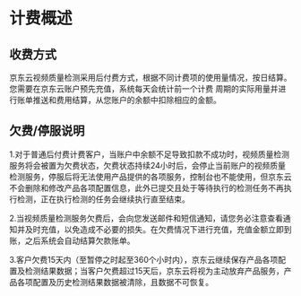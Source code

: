 # 计费概述
## 收费方式

京东云视频质量检测采用后付费方式，根据不同计费项的使用量情况，按日结算。您需要在京东云账户预先充值，系统每天会统计前一个计费
周期的实际用量并进行账单推送和费用结算，从您账户的余额中扣除相应的金额。 

## 欠费/停服说明

1.对于普通后付费计费客户，当账户中余额不足导致扣款不成功时，视频质量检测服务将会被置为欠费状态，欠费状态持续24小时后，会停止当前账户的视频质量检测服务，停服后将无法使用产品提供的各项服务，控制台也不能使用，但京东云不会删除和修改产品各项配置信息，此外已提交且处于等待执行的检测任务不再执行检测，正在执行检测的任务会继续执行直至结束。

2.当视频质量检测服务欠费后，会向您发送邮件和短信通知，请您务必注意查看通知并及时充值，以免造成不必要的损失。在欠费情况下进行充值，充值金额立即到账，之后系统会自动结算欠款账单。

3.客户欠费15天内（至暂停之时起至360个小时内），京东云继续保存产品各项配置及检测结果数据；当客户欠费超过15天后，京东云将视为主动放弃产品服务，产品各项配置及历史检测结果数据被清除，且数据不可恢复。
